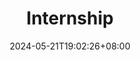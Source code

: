 ---
title: "Internship"
summary: "實習相關文章"
description: ""
date: 2024-05-21T19:02:26+08:00
externalUrl: "/zh-tw/intern/"

cascade:
  showEdit: true
  showSummary: true
  hideFeatureImage: false
draft: false
---